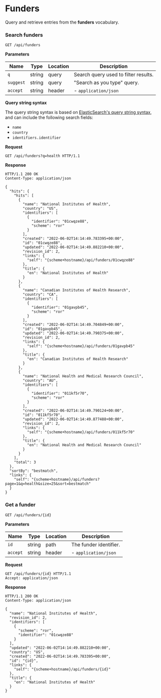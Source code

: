 # Funders

Query and retrieve entries from the **funders** vocabulary.

### Search funders

`GET /api/funders`

**Parameters**

| Name     | Type   | Location | Description                          |
| -------- | ------ | -------- | ------------------------------------ |
| `q`      | string | query    | Search query used to filter results. |
| `suggest` | string | query   | "Search as you type" query.          |
| `accept` | string | header   | - `application/json`                 |

**Query string syntax**

The query string syntax is based on [ElasticSearch's query string syntax](https://www.elastic.co/guide/en/elasticsearch/reference/current/query-dsl-query-string-query.html#query-string-syntax), and can include the following search fields:

- `name`
- `country`
- `identifiers.identifier`

**Request**

```http
GET /api/funders?q=health HTTP/1.1
```

**Response**

```http
HTTP/1.1 200 OK
Content-Type: application/json

{
  "hits": {
    "hits": [
      {
        "name": "National Institutes of Health",
        "country": "US",
        "identifiers": [
          {
            "identifier": "01cwqze88",
            "scheme": "ror"
          }
        ],
        "created": "2022-06-02T14:14:49.783395+00:00",
        "id": "01cwqze88",
        "updated": "2022-06-02T14:14:49.882210+00:00",
        "revision_id": 2,
        "links": {
          "self": "{scheme+hostname}/api/funders/01cwqze88"
        },
        "title": {
          "en": "National Institutes of Health"
        }
      },
      {
        "name": "Canadian Institutes of Health Research",
        "country": "CA",
        "identifiers": [
          {
            "identifier": "01gavpb45",
            "scheme": "ror"
          }
        ],
        "created": "2022-06-02T14:14:49.704849+00:00",
        "id": "01gavpb45",
        "updated": "2022-06-02T14:14:49.790375+00:00",
        "revision_id": 2,
        "links": {
          "self": "{scheme+hostname}/api/funders/01gavpb45"
        },
        "title": {
          "en": "Canadian Institutes of Health Research"
        }
      },
      {
        "name": "National Health and Medical Research Council",
        "country": "AU",
        "identifiers": [
          {
            "identifier": "011kf5r70",
            "scheme": "ror"
          }
        ],
        "created": "2022-06-02T14:14:49.790124+00:00",
        "id": "011kf5r70",
        "updated": "2022-06-02T14:14:49.877488+00:00",
        "revision_id": 2,
        "links": {
          "self": "{scheme+hostname}/api/funders/011kf5r70"
        },
        "title": {
          "en": "National Health and Medical Research Council"
        }
      }
    ],
    "total": 3
  },
  "sortBy": "bestmatch",
  "links": {
    "self": "{scheme+hostname}/api/funders?page=1&q=health&size=25&sort=bestmatch"
  }
}
```

### Get a funder

`GET /api/funders/{id}`

**Parameters**

| Name     | Type   | Location | Description          |
| -------- | ------ | -------- | -------------------- |
| `id`     | string | path     | The funder identifier. |
| `accept` | string | header   | - `application/json` |

**Request**

```http
GET /api/funders/{id} HTTP/1.1
Accept: application/json
```

**Response**

```http
HTTP/1.1 200 OK
Content-Type: application/json

{
  "name": "National Institutes of Health",
  "revision_id": 2,
  "identifiers": [
    {
      "scheme": "ror",
      "identifier": "01cwqze88"
    }
  ],
  "updated": "2022-06-02T14:14:49.882210+00:00",
  "country": "US",
  "created": "2022-06-02T14:14:49.783395+00:00",
  "id": "{id}",
  "links": {
    "self": "{scheme+hostname}/api/funders/{id}"
  },
  "title": {
    "en": "National Institutes of Health"
  }
}
```
